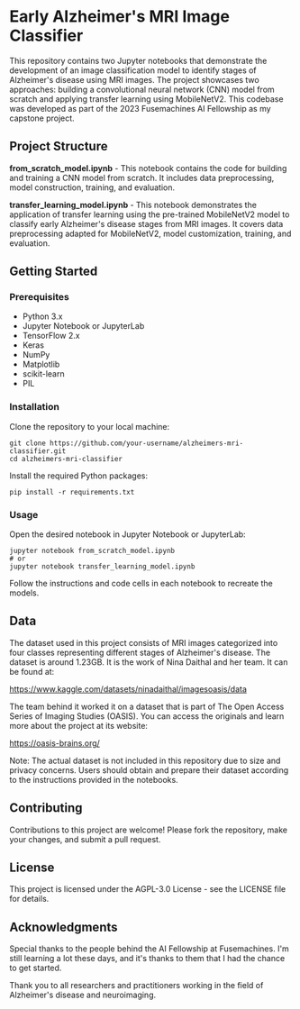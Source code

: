 # Early Alzheimer's MRI Image Classifier
This repository contains two Jupyter notebooks that demonstrate the development of an image classification model to identify stages of Alzheimer's disease using MRI images. The project showcases two approaches: building a convolutional neural network (CNN) model from scratch and applying transfer learning using MobileNetV2. This codebase was developed as part of the 2023 Fusemachines AI Fellowship as my capstone project.

## Project Structure
**from_scratch_model.ipynb** - This notebook contains the code for building and training a CNN model from scratch. It includes data preprocessing, model construction, training, and evaluation.

**transfer_learning_model.ipynb** - This notebook demonstrates the application of transfer learning using the pre-trained MobileNetV2 model to classify early Alzheimer's disease stages from MRI images. It covers data preprocessing adapted for MobileNetV2, model customization, training, and evaluation.

## Getting Started
### Prerequisites
- Python 3.x
- Jupyter Notebook or JupyterLab
- TensorFlow 2.x
- Keras
- NumPy
- Matplotlib
- scikit-learn
- PIL

### Installation
Clone the repository to your local machine:

```
git clone https://github.com/your-username/alzheimers-mri-classifier.git
cd alzheimers-mri-classifier
```
Install the required Python packages:

```
pip install -r requirements.txt
```

### Usage
Open the desired notebook in Jupyter Notebook or JupyterLab:

```
jupyter notebook from_scratch_model.ipynb
# or
jupyter notebook transfer_learning_model.ipynb
```

Follow the instructions and code cells in each notebook to recreate the models.

## Data
The dataset used in this project consists of MRI images categorized into four classes representing different stages of Alzheimer's disease. 
The dataset is around 1.23GB. It is the work of Nina Daithal and her team. It can be found at:

https://www.kaggle.com/datasets/ninadaithal/imagesoasis/data

The team behind it worked it on a dataset that is part of The Open Access Series of Imaging Studies (OASIS). You can access the originals and learn more about the project at its website:

https://oasis-brains.org/

Note: The actual dataset is not included in this repository due to size and privacy concerns. Users should obtain and prepare their dataset according to the instructions provided in the notebooks.

## Contributing
Contributions to this project are welcome! Please fork the repository, make your changes, and submit a pull request.

## License
This project is licensed under the AGPL-3.0 License - see the LICENSE file for details.

## Acknowledgments

Special thanks to the people behind the AI Fellowship at Fusemachines. I'm still learning a lot these days, and it's thanks to them that I had the chance to get started.

Thank you to all researchers and practitioners working in the field of Alzheimer's disease and neuroimaging.

